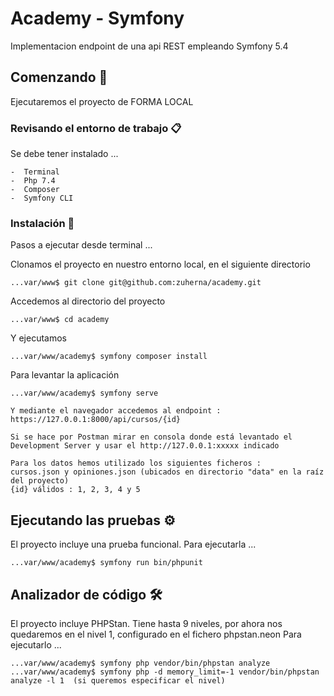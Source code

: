 # Academy - Symfony

Implementacion endpoint de una api REST empleando Symfony 5.4


## Comenzando 🚀

Ejecutaremos el proyecto de FORMA LOCAL

### Revisando el entorno de trabajo 📋

Se debe tener instalado ...

```
-  Terminal
-  Php 7.4
-  Composer
-  Symfony CLI

```

### Instalación 🔧

Pasos a ejecutar desde terminal ...

Clonamos el proyecto en nuestro entorno local, en el siguiente directorio

```
...var/www$ git clone git@github.com:zuherna/academy.git

```

Accedemos al directorio del proyecto

```
...var/www$ cd academy
```

Y ejecutamos

```
...var/www/academy$ symfony composer install

```

Para levantar la aplicación

```
...var/www/academy$ symfony serve

Y mediante el navegador accedemos al endpoint :
https://127.0.0.1:8000/api/cursos/{id}

Si se hace por Postman mirar en consola donde está levantado el Development Server y usar el http://127.0.0.1:xxxxx indicado

Para los datos hemos utilizado los siguientes ficheros :
cursos.json y opiniones.json (ubicados en directorio "data" en la raíz del proyecto)
{id} válidos : 1, 2, 3, 4 y 5
```

## Ejecutando las pruebas ⚙️

El proyecto incluye una prueba funcional. Para ejecutarla ...

```
...var/www/academy$ symfony run bin/phpunit

```

## Analizador de código 🛠️

El proyecto incluye PHPStan. Tiene hasta 9 niveles, por ahora nos quedaremos en el nivel 1, configurado en el fichero phpstan.neon
Para ejecutarlo ...

```
...var/www/academy$ symfony php vendor/bin/phpstan analyze
...var/www/academy$ symfony php -d memory_limit=-1 vendor/bin/phpstan analyze -l 1  (si queremos especificar el nivel)

```


